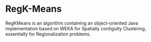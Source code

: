 # RegK-Means
RegKMeans is an algorithm containing an object-oriented Java implementation  based on WEKA for Spatially contiguity Clustering, essentially for Regionalization problems.
